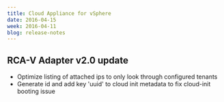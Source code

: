 ```yaml
---
title: Cloud Appliance for vSphere
date: 2016-04-15
week: 2016-04-11
blog: release-notes
---
```


## RCA-V Adapter v2.0 update

* Optimize listing of attached ips to only look through configured tenants
* Generate id and add key 'uuid' to cloud init metadata to fix cloud-init booting issue



